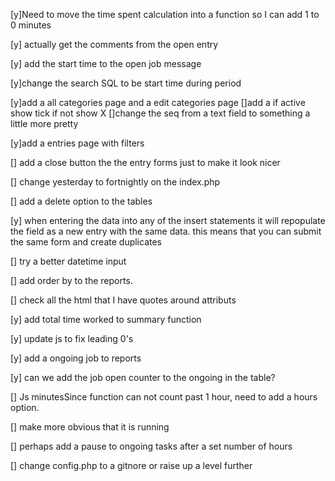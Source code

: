 [y]Need to move the time spent calculation into a function so I can add 1 to 0 minutes

[y] actually get the comments from the open entry

[y] add the start time to the open job message

[y]change the search SQL to be start time during period

[y]add a all categories page and a edit categories page
[]add a if active show tick if not show X
[]change the seq from a text field to something a little more pretty

[y]add a entries page with filters

[] add a close button the the entry forms just to make it look nicer

[] change yesterday to fortnightly on the index.php

[] add a delete option to the tables

[y] when entering the data into any of the insert statements it will repopulate the field as a new entry with the same data. this means that you can submit the same form and create duplicates

[] try a better datetime input

[] add order by to the reports.

[] check all the html that I have quotes around attributs

[y] add total time worked to summary function

[y] update js to fix leading 0's

[y] add a ongoing job to reports

[y] can we add the job open counter to the ongoing in the table?

[] Js minutesSince function can not count past 1 hour, need to add a hours option.

[] make more obvious that it is running

[] perhaps add a pause to ongoing tasks after a set number of hours

[] change config.php to a gitnore or raise up a level further